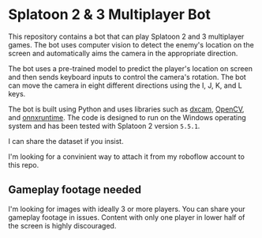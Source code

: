# **Splatoon 2 & 3 Multiplayer Bot**

This repository contains a bot that can play Splatoon 2 and 3 multiplayer games. The bot uses computer vision to detect the enemy's location on the screen and automatically aims the camera in the appropriate direction. 

The bot uses a pre-trained model to predict the player's location on screen and then sends keyboard inputs to control the camera's rotation. The bot can move the camera in eight different directions using the I, J, K, and L keys.

The bot is built using Python and uses libraries such as [dxcam](https://github.com/ra1nty/DXcam), [OpenCV](https://pypi.org/project/opencv-python/), and [onnxruntime](https://pypi.org/project/onnxruntime-directml/). The code is designed to run on the Windows operating system and has been tested with Splatoon 2 version ```5.5.1```.

I can share the dataset if you insist.

I'm looking for a convinient way to attach it from my roboflow account to this repo.

## **Gameplay footage needed**

I'm looking for images with ideally 3 or more players. You can share your gameplay footage in issues. Content with only one player in lower half of the screen is highly discouraged.
